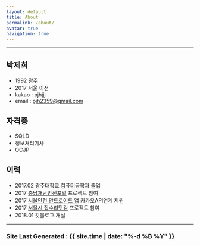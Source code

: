 ```yaml
---
layout: default
title: About
permalink: /about/
avatar: true
navigation: true
---
```


---
## 박제희
>
  - 1992 광주
  - 2017 서울 이전
  - kakao : pjhjjj
  - email : pjh2359@gmail.com

## 자격증
  - SQLD
  - 정보처리기사
  - OCJP

## 이력
>
  - 2017.02 광주대학교 컴퓨터공학과 졸업
  - 2017 [충남재난안전포털](https://safe.chungnam.go.kr/) 프로젝트 참여
  - 2017 [서울안전 안드로이드 앱](https://play.google.com/store/apps/details?id=kr.go.seoul.hybrid.SafeCity) 카카오API연계 지원
  - 2017 [서울시 집수리닷컴](https://jibsuri.seoul.go.kr/) 프로젝트 참여
  - 2018.01 깃블로그 개설
---

### Site Last Generated : {{ site.time | date: "%-d %B %Y"  }}
